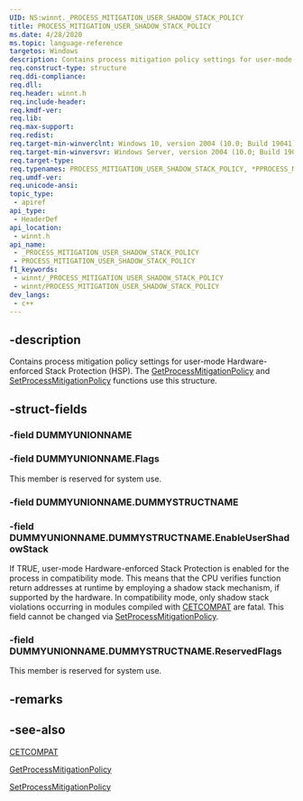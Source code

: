 ```yaml
---
UID: NS:winnt._PROCESS_MITIGATION_USER_SHADOW_STACK_POLICY
title: PROCESS_MITIGATION_USER_SHADOW_STACK_POLICY
ms.date: 4/28/2020
ms.topic: language-reference
targetos: Windows
description: Contains process mitigation policy settings for user-mode Hardware-enforced Stack Protection (HSP).
req.construct-type: structure
req.ddi-compliance: 
req.dll: 
req.header: winnt.h
req.include-header: 
req.kmdf-ver: 
req.lib: 
req.max-support: 
req.redist: 
req.target-min-winverclnt: Windows 10, version 2004 (10.0; Build 19041)
req.target-min-winversvr: Windows Server, version 2004 (10.0; Build 19041)
req.target-type: 
req.typenames: PROCESS_MITIGATION_USER_SHADOW_STACK_POLICY, *PPROCESS_MITIGATION_USER_SHADOW_STACK_POLICY
req.umdf-ver: 
req.unicode-ansi: 
topic_type:
 - apiref
api_type:
 - HeaderDef
api_location:
 - winnt.h
api_name:
 - _PROCESS_MITIGATION_USER_SHADOW_STACK_POLICY
 - PROCESS_MITIGATION_USER_SHADOW_STACK_POLICY
f1_keywords:
 - winnt/_PROCESS_MITIGATION_USER_SHADOW_STACK_POLICY
 - winnt/PROCESS_MITIGATION_USER_SHADOW_STACK_POLICY
dev_langs:
 - c++
---
```


## -description

Contains process mitigation policy settings for user-mode Hardware-enforced Stack Protection (HSP). The [GetProcessMitigationPolicy](/windows/desktop/api/processthreadsapi/nf-processthreadsapi-getprocessmitigationpolicy) and [SetProcessMitigationPolicy](/windows/desktop/api/processthreadsapi/nf-processthreadsapi-setprocessmitigationpolicy) functions use this structure.


## -struct-fields

### -field DUMMYUNIONNAME

### -field DUMMYUNIONNAME.Flags

This member is reserved for system use.


### -field DUMMYUNIONNAME.DUMMYSTRUCTNAME

### -field DUMMYUNIONNAME.DUMMYSTRUCTNAME.EnableUserShadowStack

If TRUE, user-mode Hardware-enforced Stack Protection is enabled for the process in compatibility mode.
This means that the CPU verifies function return addresses at runtime by employing a shadow stack mechanism, if supported by the hardware.
In compatibility mode, only shadow stack violations occurring in modules compiled with [CETCOMPAT](/cpp/build/reference/cetcompat) are fatal.
This field cannot be changed via [SetProcessMitigationPolicy](/windows/desktop/api/processthreadsapi/nf-processthreadsapi-setprocessmitigationpolicy).


### -field DUMMYUNIONNAME.DUMMYSTRUCTNAME.ReservedFlags

This member is reserved for system use.


## -remarks

## -see-also
[CETCOMPAT](/cpp/build/reference/cetcompat)

[GetProcessMitigationPolicy](/windows/desktop/api/processthreadsapi/nf-processthreadsapi-getprocessmitigationpolicy)

[SetProcessMitigationPolicy](/windows/desktop/api/processthreadsapi/nf-processthreadsapi-setprocessmitigationpolicy)
